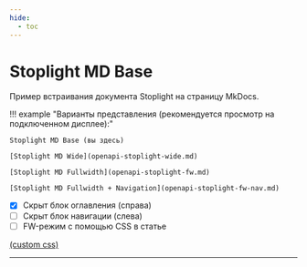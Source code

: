 ```yaml
---
hide:
  - toc
---
```


# Stoplight MD Base

Пример встраивания документа Stoplight на страницу MkDocs.



!!! example "Варианты представления (рекомендуется просмотр на подключенном дисплее):"

    Stoplight MD Base (вы здесь)
    
    [Stoplight MD Wide](openapi-stoplight-wide.md)
    
    [Stoplight MD Fullwidth](openapi-stoplight-fw.md)
    
    [Stoplight MD Fullwidth + Navigation](openapi-stoplight-fw-nav.md)

- [x] Скрыт блок оглавления (справа)
- [ ] Скрыт блок навигации (слева)
- [ ] FW-режим с помощью CSS в статье

[(custom css)](openapi-stoplight-css.md)

---

<script src="https://unpkg.com/@stoplight/elements/web-components.min.js">
  </script>
<link rel="stylesheet" href="https://unpkg.com/@stoplight/elements/styles.min.css">
<elements-api
      apiDescriptionUrl="https://raw.githubusercontent.com/andwr/mkdocs-material-fork/main/docs/openapi/pay-api.yaml"
      router="hash"
    />
